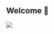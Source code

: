 ## Welcome 👋

<!-- title-->
<img src="https://capsule-render.vercel.app/api?type=waving&color=timeGradient&height=300&section=header&text=Yunyoung&fontSize=70&fontAlign=30&animation=twinkling&desc=HYU%20CSE%2022&descAlign=70" />
